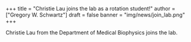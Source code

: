 +++
title = "Christie Lau joins the lab as a rotation student!"
author = ["Gregory W. Schwartz"]
draft = false
banner = "img/news/join_lab.png"
+++

Christie Lau from the Department of Medical Biophysics joins the lab.
